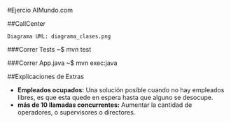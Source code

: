 #Ejercio AlMundo.com

##CallCenter

	Diagrama UML: diagrama_clases.png
	
###Correr Tests
	~$ mvn test
	
###Correr App.java
	~$ mvn exec:java
	
##Explicaciones de Extras

* **Empleados ocupados:** Una solución posible cuando no hay empleados libres, es que esta quede en espera hasta que alguno se desocupe.
* **más de 10 llamadas concurrentes:** Aumentar la cantidad de operadores, o supervisores o directores.

